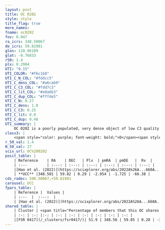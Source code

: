 ```yaml
---
layout: post
title: OC 0202
style: style
title_flag: true
more_names: 
fname: oc0202
fov: 0.047
ra_icrs: 348.50067
de_icrs: 59.81981
glon: 110.96109
glat: -0.76833
r50: 1.4
plx: 0.2904
UTI: "0.15"
UTI_COLOR: "#f6c1b8"
UTI_C_N_COL: "#fddcc5"
UTI_C_dens_COL: "#a6cab9"
UTI_C_C3_COL: "#fdd7c3"
UTI_C_lit_COL: "#e0a6b3"
UTI_C_dup_COL: "#fffde5"
UTI_C_N: 0.27
UTI_C_dens: 1.0
UTI_C_C3: 0.25
UTI_C_lit: 0.0
UTI_C_dup: 0.48
UTI_summary: |
    OC 0202 is a poorly populated, very dense object of low C3 quality. It was recently reported in the literature.<br><br><span style="color: #99180f; font-weight: bold;">Warning: </span>This is possibly a duplicated object, which shares a significant percentage of members with at least one previously reported entry.
class3: |
    <span style="color: purple; font-weight: bold;">D</span><span style="color: #FFC300; font-weight: bold;">B</span>
r_50_val: 1.4
N_50_val: 27
scix_url: OC%200202
posit_table: |
    | Reference    | RA    | DEC   | Plx  | pmRA  | pmDE   |  Rv  |
    | :---         | :---: | :---: | :---: | :---: | :---: | :---: |
    |[Hao et al. (2022)](https://scixplorer.org/abs/2022A%26A...660A...4H) | 348.465 | 59.826 | 0.318 | -2.908 | -1.777 | -- |
    | **UCC** |348.501 | 59.82 | 0.29 | -2.954 | -1.725 | -66.38 | 
cds_radec: 348.50067,+59.81981
carousel: UCC
fpars_table: |
    | Reference |  Values |
    | :---  |  :---:  |
    | [Hao et al. (2022)](https://scixplorer.org/abs/2022A%26A...660A...4H) | `AG=0.94, age=8.7, Z=0.016` |
shared_table: |
    | Cluster | <span title="Percentage of members that this OC shares with the ones listed">%</span>   | RA   | DEC   | Plx   | pmRA  | pmDE  | Rv | UTI |
    | :-: | :-: |:-: | :-: | :-: | :-: | :-: | :-: | :-: |
    |[FSR 0417](/_clusters/fsr0417/)| 51.9 | 348.56 | 59.85 | 0.28 | -3.02 | -1.66 | -66.38 |0.46 |
---
```

